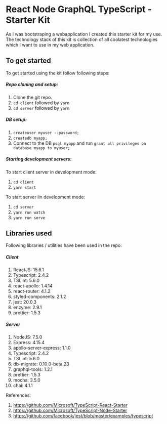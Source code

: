 # React Node GraphQL TypeScript - Starter Kit

As I was bootstraping a webapplication I created this starter kit for my use. The technology stack of this kit is collection of all coolatest technologies which I want to use in my web application.

## To get started

To get started using the kit follow following steps:
##### Repo cloning and setup:
1. Clone the git repo.
2. `cd client` followed by `yarn`
3. `cd server` followed by `yarn`
##### DB setup:
1. `createuser myuser --password;`
2. `createdb myapp;`
3. Connect to the DB `psql myapp` and run `grant all privileges on database myapp to myuser;`
##### Starting development servers:
To start client server in development mode:
1. `cd client`
2. `yarn start`

To start server iin development mode:
1. `cd server`
2. `yarn run watch`
3. `yarn run serve`

## Libraries used
Following libraries / utilities have been used in the repo:
##### Client
1. ReactJS: 15.6.1
2. Typescript: 2.4.2
3. TSLint: 5.6.0
4. react-apollo: 1.4.14
5. react-router: 4.1.2
6. styled-components: 2.1.2
7. jest: 20.0.3
8. enzyme: 2.9.1
9. prettier: 1.5.3
##### Server
1. NodeJS: 7.5.0
2. Express: 4.15.4
3. apollo-server-express: 1.1.0
4. Typescript: 2.4.2
5. TSLint: 5.6.0
6. db-migrate: 0.10.0-beta.23
7. graphql-tools: 1.2.1
8. prettier: 1.5.3
9. mocha: 3.5.0
10. chai: 4.1.1

References:
1. https://github.com/Microsoft/TypeScript-React-Starter
2. https://github.com/Microsoft/TypeScript-Node-Starter
3. https://github.com/facebook/jest/blob/master/examples/typescript
